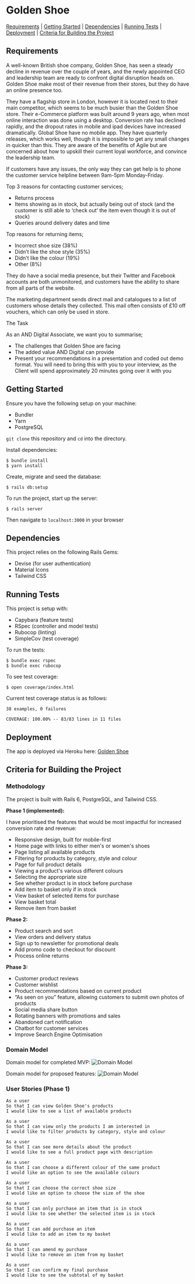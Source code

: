 Golden Shoe
===================

[Requirements](#requirements) | [Getting Started](#getting-started) | [Dependencies](#dependencies) | [Running Tests](#running-tests) | [Deployment](#deployment) | [Criteria for Building the Project](#criteria-for-building-the-project)

## Requirements

A well-known British shoe company, Golden Shoe, has seen a steady decline in revenue
over the couple of years, and the newly appointed CEO and leadership team are ready to
confront digital disruption heads on. Golden Shoe make most of their revenue from their
stores, but they do have an online presence too.

They have a flagship store in London, however it is located next to their main competitor,
which seems to be much busier than the Golden Shoe store. Their e-Commerce platform
was built around 9 years ago, when most online interaction was done using a desktop.
Conversion rate has declined rapidly, and the dropout rates in mobile and ipad devices have
increased dramatically. Global Shoe have no mobile app. They have quarterly releases,
which works well, though it is impossible to get any small changes in quicker than this.
They are aware of the benefits of Agile but are concerned about how to upskill their current
loyal workforce, and convince the leadership team.

If customers have any issues, the only way they can get help is to phone the customer
service helpline between 9am-5pm Monday-Friday.

Top 3 reasons for contacting customer services;
- Returns process
- Items showing as in stock, but actually being out of stock (and the customer is still
able to ‘check out’ the item even though it is out of stock)
- Queries around delivery dates and time

Top reasons for returning items;
- Incorrect shoe size (38%)
- Didn’t like the shoe style (35%)
- Didn’t like the colour (19%)
- Other (8%)

They do have a social media presence, but their Twitter and Facebook accounts are both
unmonitored, and customers have the ability to share from all parts of the website.

The marketing department sends direct mail and catalogues to a list of customers whose
details they collected. This mail often consists of £10 off vouchers, which can only be used in
store.

The Task

As an AND Digital Associate, we want you to summarise;
- The challenges that Golden Shoe are facing
- The added value AND Digital can provide
- Present your recommendations in a presentation and coded out demo format. You
will need to bring this with you to your interview, as the Client will spend
approximately 20 minutes going over it with you

## Getting Started

Ensure you have the following setup on your machine:
- Bundler
- Yarn
- PostgreSQL

`git clone` this repository and `cd` into the directory.

Install dependencies:

```
$ bundle install
$ yarn install
```

Create, migrate and seed the database:

```
$ rails db:setup
```

To run the project, start up the server:

```
$ rails server
```

Then navigate to `localhost:3000` in your browser

## Dependencies

This project relies on the following Rails Gems:

- Devise (for user authentication)
- Material Icons
- Tailwind CSS

## Running Tests

This project is setup with:
- Capybara (feature tests)
- RSpec (controller and model tests)
- Rubocop (linting)
- SimpleCov (test coverage)

To run the tests:
```
$ bundle exec rspec
$ bundle exec rubocop
```

To see test coverage:
```
$ open coverage/index.html
```

Current test coverage status is as follows:
```
38 examples, 0 failures

COVERAGE: 100.00% -- 83/83 lines in 11 files
```

## Deployment

The app is deployed via Heroku here: [Golden Shoe](https://golden-shoe-shop.herokuapp.com/)

## Criteria for Building the Project

### Methodology

The project is built with Rails 6, PostgreSQL, and Tailwind CSS.

<b>Phase 1 (implemented):</b>

I have prioritised the features that would be most impactful for increased conversion rate and revenue:

- Responsive design, built for mobile-first
- Home page with links to either men's or women's shoes
- Page listing all available products
- Filtering for products by category, style and colour
- Page for full product details
- Viewing a product's various different colours
- Selecting the appropriate size
- See whether product is in stock before purchase
- Add item to basket only if in stock
- View basket of selected items for purchase
- View basket total
- Remove item from basket

<b>Phase 2:</b>

- Product search and sort
- View orders and delivery status
- Sign up to newsletter for promotional deals
- Add promo code to checkout for discount
- Process online returns

<b>Phase 3:</b>

- Customer product reviews
- Customer wishlist
- Product recommendations based on current product
- “As seen on you” feature, allowing customers to submit own photos of products
- Social media share button
- Rotating banners with promotions and sales
- Abandoned cart notification
- Chatbot for customer services
- Improve Search Engine Optimisation

### Domain Model

Domain model for completed MVP:
![Domain Model](public/images/phase1_DomainModel.png)

Domain model for proposed features:
![Domain Model](public/images/phase2_DomainModel.png)

### User Stories (Phase 1)

```
As a user
So that I can view Golden Shoe's products
I would like to see a list of available products

As a user
So that I can view only the products I am interested in
I would like to filter products by category, style and colour

As a user
So that I can see more details about the product
I would like to see a full product page with description

As a user
So that I can choose a different colour of the same product
I would like an option to see the available colours

As a user
So that I can choose the correct shoe size
I would like an option to choose the size of the shoe

As a user
So that I can only purchase an item that is in stock
I would like to see whether the selected item is in stock

As a user
So that I can add purchase an item
I would like to add an item to my basket

As a user
So that I can amend my purchase
I would like to remove an item from my basket

As a user
So that I can confirm my final purchase
I would like to see the subtotal of my basket
```
